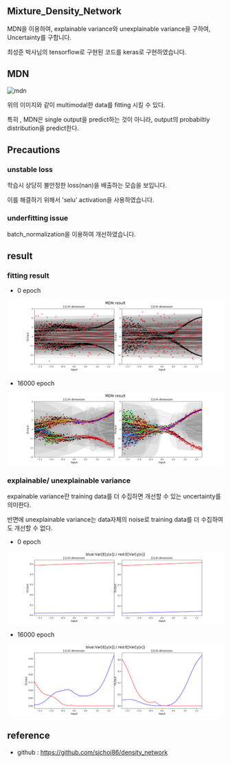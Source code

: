 ## Mixture_Density_Network

MDN을 이용하여, explainable variance와 unexplainable variance을 구하여, Uncertainty를 구합니다.

최성준 박사님의 tensorflow로 구현된 코드를 keras로 구현하였습니다.


## MDN

![mdn](http://edwardlib.org/images/mixture-density-network-fig0.png)

위의 이미지와 같이 multimodal한 data를 fitting 시킬 수 있다.

특히 , MDN은 single output을 predict하는 것이 아니라, output의 probabiltiy distribution을 predict한다.

## Precautions

### unstable loss

학습시 상당히 불안정한 loss(nan)을 배출하는 모습을 보입니다.

이를 해결하기 위해서 'selu' activation을 사용하였습니다.

### underfitting issue

batch_normalization을 이용하여 개선하였습니다.

## result

### fitting result

- 0 epoch

![epoch0](./result/epoch_0.png)

- 16000 epoch

![epoch_16000](./result/epoch_16000.png)



### explainable/ unexplainable variance

expainable variance란 training data를 더 수집하면 개선할 수 있는 uncertainty를 의미한다.

반면에 unexplainable variance는 data자체의 noise로 training data를 더 수집하여도 개선할 수 없다.

- 0 epoch

![epoch0](./variance/epoch_0.png)

- 16000 epoch

![epoch_16000](./variance/epoch_16000.png)


## reference

- github : https://github.com/sjchoi86/density_network

